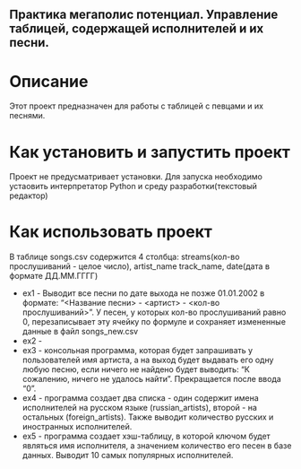 ## Практика мегаполис потенциал. Управление таблицей, содержащей исполнителей и их песни.
# Описание
Этот проект предназначен для работы с таблицей с певцами и их песнями.
# Как установить и запустить проект
Проект не предусматривает установки. Для запуска необходимо устаовить интерпретатор Python и среду разработки(текстовый редактор)
# Как использовать проект
В таблице songs.csv содержится 4 столбца:
streams(кол-во прослушиваний - целое число), artist_name track_name, date(дата в формате ДД.ММ.ГГГГ)
 - ex1 - Выводит все песни по дате выхода не позже 01.01.2002 в формате: “<Название песни> - <артист> - <кол-во прослушиваний>”. У песен, у которых кол-во прослушиваний равно 0, перезаписывает эту ячейку по формуле и сохраняет измененные данные в файл songs_new.csv
 - ex2 - 
 - ex3 - консольная программа, которая будет запрашивать у пользователей имя артиста, а на выход будет выдавать его одну любую песню, если ничего не найдено будет выводить: “К сожалению, ничего не удалось найти”.  Прекращается после ввода “0”.
 - ex4 - программа создает два списка - один содержит имена исполнителей на русском языке (russian_artists), второй - на остальных (foreign_artists). Также выводит количество русских и иностранных исполнителей.
 - ex5 - программа создает хэш-таблицу, в которой ключом будет являться имя исполнителя, а значением количество его песен в базе данных. Выводит 10 самых популярных исполнителей.

